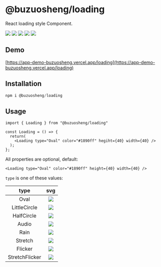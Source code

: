 # @buzuosheng/loading

React loading style Component.

![](https://badgen.net/npm/v/@buzuosheng/loading) ![](https://badgen.net/npm/dw/@buzuosheng/loading) ![](https://badgen.net/bundlephobia/minzip/@buzuosheng/loading) ![](https://badgen.net/bundlephobia/tree-shaking/@buzuosheng/loading) ![](https://img.shields.io/snyk/vulnerabilities/npm/@buzuosheng/loading)

## Demo

[https://app-demo-buzuosheng.vercel.app/loading](https://app-demo-buzuosheng.vercel.app/loading)

## Installation

``` powershell
npm i @buzuosheng/loading
```

## Usage

``` React
import { Loading } from "@buzuosheng/loading"

const Loading = () => {
  return(
    <Loading type="Oval" color="#1890ff" hegiht={40} width={40} />
  );
};
```

All properties are optional, default:

``` react
<Loading type="Oval" color="#1890ff" height={40} width={40} />
```

`type` is one of these values:

|      type      |                             svg                              |
| :------------: | :----------------------------------------------------------: |
|      Oval      | ![](https://buzuosheng.com/React/%E7%BA%AFcss%E5%AE%9E%E7%8E%B0loading%E6%A0%B7%E5%BC%8F/1.svg) |
|  LittleCircle  | ![](https://buzuosheng.com/React/%E7%BA%AFcss%E5%AE%9E%E7%8E%B0loading%E6%A0%B7%E5%BC%8F/2.svg) |
|   HalfCircle   | ![](https://buzuosheng.com/React/%E7%BA%AFcss%E5%AE%9E%E7%8E%B0loading%E6%A0%B7%E5%BC%8F/3.svg) |
|     Audio      | ![](https://buzuosheng.com/React/%E7%BA%AFcss%E5%AE%9E%E7%8E%B0loading%E6%A0%B7%E5%BC%8F/4.svg) |
|      Rain      | ![](https://buzuosheng.com/React/%E7%BA%AFcss%E5%AE%9E%E7%8E%B0loading%E6%A0%B7%E5%BC%8F/5.svg) |
|    Stretch     | ![](https://buzuosheng.com/React/%E7%BA%AFcss%E5%AE%9E%E7%8E%B0loading%E6%A0%B7%E5%BC%8F/6.svg) |
|    Flicker     | ![](https://buzuosheng.com/React/%E7%BA%AFcss%E5%AE%9E%E7%8E%B0loading%E6%A0%B7%E5%BC%8F/7.svg) |
| StretchFlicker | ![](https://buzuosheng.com/React/%E7%BA%AFcss%E5%AE%9E%E7%8E%B0loading%E6%A0%B7%E5%BC%8F/8.svg) |

